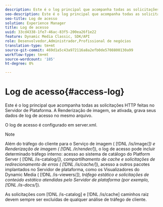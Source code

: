```yaml
---
description: Este é o log principal que acompanha todas as solicitações HTTP feitas no Servidor de Plataforma. A Renderização de imagem, se ativada, grava seus dados de log de acesso no mesmo arquivo.
seo-description: Este é o log principal que acompanha todas as solicitações HTTP feitas no Servidor de Plataforma. A Renderização de imagem, se ativada, grava seus dados de log de acesso no mesmo arquivo.
seo-title: Log de acesso
solution: Experience Manager
title: Log de acesso
uuid: 33cd4338-1fe7-46ac-83f5-200ea26f1e22
feature: Dynamic Media Classic, SDK/API
role: Desenvolvedor,Administrador,Profissional de negócios
translation-type: tm+mt
source-git-commit: 469d1a5c43a972116a8a2efb0de5708800130a99
workflow-type: tm+mt
source-wordcount: '185'
ht-degree: 0%

---
```



# Log de acesso{#access-log}

Este é o log principal que acompanha todas as solicitações HTTP feitas no Servidor de Plataforma. A Renderização de imagem, se ativada, grava seus dados de log de acesso no mesmo arquivo.

O log de acesso é configurado em server.xml.

>[!NOTE]
>
>Além do tráfego do cliente para o Serviço de imagem ( [!DNL /is/image/*]) e Renderização de imagem ( [!DNL /ir/render/*]), o log de acesso pode incluir determinado tráfego interno: acesso ao sistema de catálogo do Platform Server ( [!DNL /is-catalog/*]), compartilhamento de cache e solicitações de redirecionamento de erros ( [!DNL /is/cache/*]), acesso a outros pacotes implantados no Servidor de plataforma, como os Visualizadores do Dynamic Media ( [!DNL /is-viewers/*]), tráfego estático e solicitações de conteúdo estático atendidas pelo Servidor de plataforma (por exemplo, [!DNL /is-docs/*]).

As solicitações com [!DNL /is-catalog] e [!DNL /is/cache] caminhos raiz devem sempre ser excluídas de qualquer análise de tráfego de cliente.
